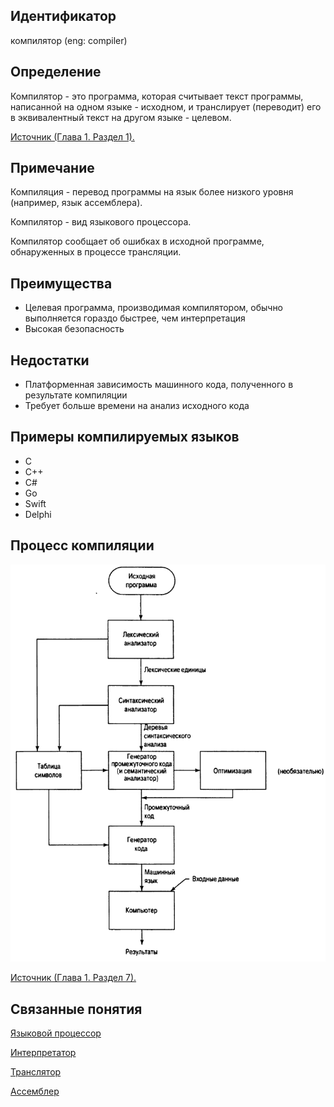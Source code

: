 ## Идентификатор
компилятор (eng: compiler)

## Определение
Компилятор - это программа, которая считывает текст программы, написанной на одном языке - исходном, и транслирует (переводит)
его в эквивалентный текст на другом языке - целевом.

[Источник (Глава 1. Раздел 1).](../bibliography/Aho-Compilers-book.md)

## Примечание
Компиляция - перевод программы на язык более низкого уровня (например, язык ассемблера).

Компилятор - вид языкового процессора.

Компилятор сообщает об ошибках в исходной программе, обнаруженных в процессе трансляции.

## Преимущества
- Целевая программа, производимая компилятором, обычно выполняется гораздо быстрее, чем интерпретация
- Высокая безопасность

## Недостатки
- Платформенная зависимость машинного кода, полученного в результате компиляции
- Требует больше времени на анализ исходного кода

## Примеры компилируемых языков
- C
- C++
- C#
- Go
- Swift
- Delphi

## Процесс компиляции
<img src="images/compilation_process.png"></img>

[Источник (Глава 1. Раздел 7).](../bibliography/Sebesta-Concepts-book.md)


## Связанные понятия
[Языковой процессор](language_processor.md)

[Интерпретатор](interpreter.md)

[Транслятор](translator.md)

[Ассемблер](assembler.md)
